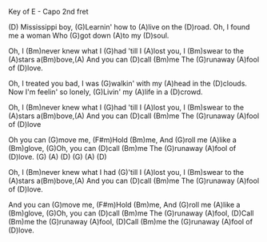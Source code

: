 Key of E - Capo 2nd fret

(D) Mississippi boy, 
(G)Learnin' how to (A)live on the (D)road.
Oh, I found me a woman 
Who (G)got down (A)to my (D)soul.

Oh, I (Bm)never knew what I (G)had 'till I (A)lost you,
I (Bm)swear to the (A)stars a(Bm)bove,(A)
And you can (D)call (Bm)me 
The (G)runaway (A)fool of (D)love.

Oh, I treated you bad, 
I was (G)walkin' with my (A)head in the (D)clouds.
Now I'm feelin' so lonely, 
(G)Livin' my (A)life in a (D)crowd.

Oh, I (Bm)never knew what I (G)had 'till I (A)lost you,
I (Bm)swear to the (A)stars a(Bm)bove,(A)
And you can (D)call (Bm)me 
The (G)runaway (A)fool of (D)love

Oh you can (G)move me, 
(F#m)Hold (Bm)me, 
And (G)roll me (A)like a (Bm)glove,
(G)Oh, you can (D)call (Bm)me 
The (G)runaway (A)fool of (D)love.
(G) (A) (D)  (G) (A) (D)

Oh, I (Bm)never knew what I had (G)'till I (A)lost you,
I (Bm)swear to the (A)stars a(Bm)bove,(A)
And you can (D)call (Bm)me 
The (G)runaway (A)fool of (D)love.

And you can (G)move me, 
(F#m)Hold (Bm)me, 
And (G)roll me (A)like a (Bm)glove,
(G)Oh, you can (D)call (Bm)me 
The (G)runaway (A)fool,
(D)Call (Bm)me the (G)runaway (A)fool,
(D)Call (Bm)me the (G)runaway (A)fool of (D)love.
